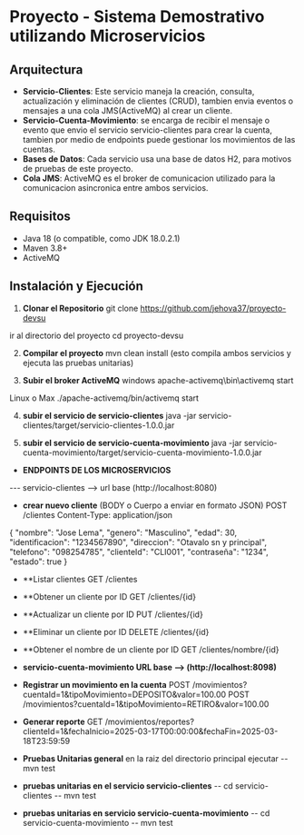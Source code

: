 # Proyecto - Sistema Demostrativo utilizando Microservicios

## Arquitectura
- **Servicio-Clientes**: Este servicio maneja la creación, consulta, actualización y eliminación de clientes (CRUD), 
  tambien envia eventos o mensajes a una cola JMS(ActiveMQ) al crear un cliente.
- **Servicio-Cuenta-Movimiento**: se encarga de recibir el mensaje o evento que envio el servicio servicio-clientes para crear la cuenta, tambien por medio de endpoints 
  puede gestionar los movimientos de las cuentas.
- **Bases de Datos**: Cada servicio usa una base de datos H2, para motivos de pruebas de este proyecto.
- **Cola JMS**: ActiveMQ es el broker de comunicacion utilizado para la comunicacion asincronica entre ambos servicios.

## Requisitos
- Java 18 (o compatible, como JDK 18.0.2.1)
- Maven 3.8+
- ActiveMQ 

## Instalación y Ejecución

1. **Clonar el Repositorio**
git clone https://github.com/jehova37/proyecto-devsu

ir al directorio del proyecto
cd proyecto-devsu

2. **Compilar el proyecto**
mvn clean install
(esto compila ambos servicios y ejecuta las pruebas unitarias)

3. **Subir el broker ActiveMQ**
windows
apache-activemq\bin\activemq start

Linux o Max
./apache-activemq/bin/activemq start

4. **subir el servicio de servicio-clientes**
java -jar servicio-clientes/target/servicio-clientes-1.0.0.jar

5. **subir el servicio de servicio-cuenta-movimiento**
java -jar servicio-cuenta-movimiento/target/servicio-cuenta-movimiento-1.0.0.jar



- **ENDPOINTS DE LOS MICROSERVICIOS**

--- servicio-clientes --> url base (http://localhost:8080)

- **crear nuevo cliente**
(BODY o Cuerpo a enviar en formato JSON)
POST /clientes
Content-Type: application/json


{
    "nombre": "Jose Lema",
    "genero": "Masculino",
    "edad": 30,
    "identificacion": "1234567890",
    "direccion": "Otavalo sn y principal",
    "telefono": "098254785",
    "clienteId": "CLI001",
    "contraseña": "1234",
    "estado": true
}


- **Listar clientes 
GET /clientes

- **Obtener un cliente por ID
GET /clientes/{id}

- **Actualizar un cliente por ID
PUT /clientes/{id}

- **Eliminar un cliente por ID
DELETE /clientes/{id}

- **Obtener el nombre de un cliente por ID
GET /clientes/nombre/{id}



- **servicio-cuenta-movimiento URL base --> (http://localhost:8098)**

- **Registrar un movimiento en la cuenta**
POST /movimientos?cuentaId=1&tipoMovimiento=DEPOSITO&valor=100.00
POST /movimientos?cuentaId=1&tipoMovimiento=RETIRO&valor=100.00

- **Generar reporte**
GET /movimientos/reportes?clienteId=1&fechaInicio=2025-03-17T00:00:00&fechaFin=2025-03-18T23:59:59


- **Pruebas Unitarias general**
en la raiz del directorio principal ejecutar
-- mvn test
 
- **pruebas unitarias en el servicio servicio-clientes**
-- cd servicio-clientes
-- mvn test


- **pruebas unitarias en servicio servicio-cuenta-movimiento**
-- cd servicio-cuenta-movimiento
-- mvn test



